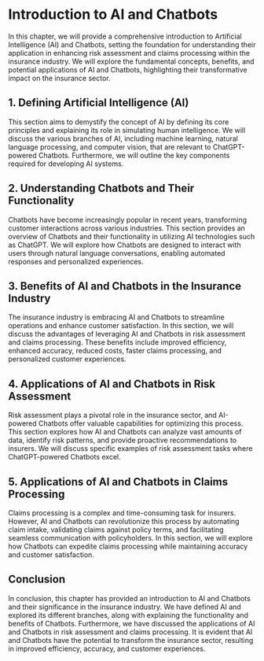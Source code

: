# Introduction to AI and Chatbots

In this chapter, we will provide a comprehensive introduction to Artificial Intelligence (AI) and Chatbots, setting the foundation for understanding their application in enhancing risk assessment and claims processing within the insurance industry. We will explore the fundamental concepts, benefits, and potential applications of AI and Chatbots, highlighting their transformative impact on the insurance sector.

## 1\. Defining Artificial Intelligence (AI)

This section aims to demystify the concept of AI by defining its core principles and explaining its role in simulating human intelligence. We will discuss the various branches of AI, including machine learning, natural language processing, and computer vision, that are relevant to ChatGPT-powered Chatbots. Furthermore, we will outline the key components required for developing AI systems.

## 2\. Understanding Chatbots and Their Functionality

Chatbots have become increasingly popular in recent years, transforming customer interactions across various industries. This section provides an overview of Chatbots and their functionality in utilizing AI technologies such as ChatGPT. We will explore how Chatbots are designed to interact with users through natural language conversations, enabling automated responses and personalized experiences.

## 3\. Benefits of AI and Chatbots in the Insurance Industry

The insurance industry is embracing AI and Chatbots to streamline operations and enhance customer satisfaction. In this section, we will discuss the advantages of leveraging AI and Chatbots in risk assessment and claims processing. These benefits include improved efficiency, enhanced accuracy, reduced costs, faster claims processing, and personalized customer experiences.

## 4\. Applications of AI and Chatbots in Risk Assessment

Risk assessment plays a pivotal role in the insurance sector, and AI-powered Chatbots offer valuable capabilities for optimizing this process. This section explores how AI and Chatbots can analyze vast amounts of data, identify risk patterns, and provide proactive recommendations to insurers. We will discuss specific examples of risk assessment tasks where ChatGPT-powered Chatbots excel.

## 5\. Applications of AI and Chatbots in Claims Processing

Claims processing is a complex and time-consuming task for insurers. However, AI and Chatbots can revolutionize this process by automating claim intake, validating claims against policy terms, and facilitating seamless communication with policyholders. In this section, we will explore how Chatbots can expedite claims processing while maintaining accuracy and customer satisfaction.

## Conclusion

In conclusion, this chapter has provided an introduction to AI and Chatbots and their significance in the insurance industry. We have defined AI and explored its different branches, along with explaining the functionality and benefits of Chatbots. Furthermore, we have discussed the applications of AI and Chatbots in risk assessment and claims processing. It is evident that AI and Chatbots have the potential to transform the insurance sector, resulting in improved efficiency, accuracy, and customer experiences.
